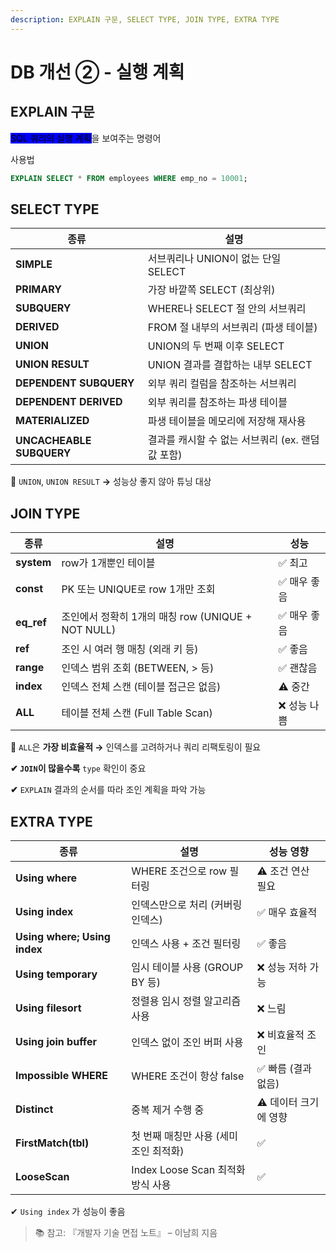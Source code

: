 ```yaml
---
description: EXPLAIN 구문, SELECT TYPE, JOIN TYPE, EXTRA TYPE
---
```


# DB 개선 ② - 실행 계획

## EXPLAIN 구문

<mark style="background-color:blue;">SQL 쿼리의 실행 계획</mark>을 보여주는 명령어

사용법

```sql
EXPLAIN SELECT * FROM employees WHERE emp_no = 10001;
```

## SELECT TYPE

| 종류                       | 설명                             |
| ------------------------ | ------------------------------ |
| **SIMPLE**               | 서브쿼리나 UNION이 없는 단일 SELECT      |
| **PRIMARY**              | 가장 바깥쪽 SELECT (최상위)            |
| **SUBQUERY**             | WHERE나 SELECT 절 안의 서브쿼리        |
| **DERIVED**              | FROM 절 내부의 서브쿼리 (파생 테이블)       |
| **UNION**                | UNION의 두 번째 이후 SELECT          |
| **UNION RESULT**         | UNION 결과를 결합하는 내부 SELECT       |
| **DEPENDENT SUBQUERY**   | 외부 쿼리 컬럼을 참조하는 서브쿼리            |
| **DEPENDENT DERIVED**    | 외부 쿼리를 참조하는 파생 테이블             |
| **MATERIALIZED**         | 파생 테이블을 메모리에 저장해 재사용           |
| **UNCACHEABLE SUBQUERY** | 결과를 캐시할 수 없는 서브쿼리 (ex. 랜덤값 포함) |

🚨 `UNION`, `UNION RESULT`  **→** 성능상 좋지 않아 튜닝 대상

## JOIN TYPE

| 종류          | 설명                                      | 성능      |
| ----------- | --------------------------------------- | ------- |
| **system**  | row가 1개뿐인 테이블                           | ✅ 최고    |
| **const**   | PK 또는 UNIQUE로 row 1개만 조회                | ✅ 매우 좋음 |
| **eq\_ref** | 조인에서 정확히 1개의 매칭 row (UNIQUE + NOT NULL) | ✅ 매우 좋음 |
| **ref**     | 조인 시 여러 행 매칭 (외래 키 등)                   | ✅ 좋음    |
| **range**   | 인덱스 범위 조회 (BETWEEN, > 등)                | ✅ 괜찮음   |
| **index**   | 인덱스 전체 스캔 (테이블 접근은 없음)                  | ⚠️ 중간   |
| **ALL**     | 테이블 전체 스캔 (Full Table Scan)             | ❌ 성능 나쁨 |

🚨 `ALL`은 **가장 비효율적 →** 인덱스를 고려하거나 쿼리 리팩토링이 필요

**✔ `JOIN`이 많을수록** `type` 확인이 중요

**✔** `EXPLAIN` 결과의 순서를 따라 조인 계획을 파악 가능

## EXTRA TYPE

| 종류                           | 설명                         | 성능 영향         |
| ---------------------------- | -------------------------- | ------------- |
| **Using where**              | WHERE 조건으로 row 필터링         | ⚠️ 조건 연산 필요   |
| **Using index**              | 인덱스만으로 처리 (커버링 인덱스)        | ✅ 매우 효율적      |
| **Using where; Using index** | 인덱스 사용 + 조건 필터링            | ✅ 좋음          |
| **Using temporary**          | 임시 테이블 사용 (GROUP BY 등)     | ❌ 성능 저하 가능    |
| **Using filesort**           | 정렬용 임시 정렬 알고리즘 사용          | ❌ 느림          |
| **Using join buffer**        | 인덱스 없이 조인 버퍼 사용            | ❌ 비효율적 조인     |
| **Impossible WHERE**         | WHERE 조건이 항상 false         | ✅ 빠름 (결과 없음)  |
| **Distinct**                 | 중복 제거 수행 중                 | ⚠️ 데이터 크기에 영향 |
| **FirstMatch(tbl)**          | 첫 번째 매칭만 사용 (세미조인 최적화)     | ✅             |
| **LooseScan**                | Index Loose Scan 최적화 방식 사용 | ✅             |

✔ `Using index` 가 성능이 좋음



> 📚 참고: 『개발자 기술 면접 노트』 – 이남희 지음

